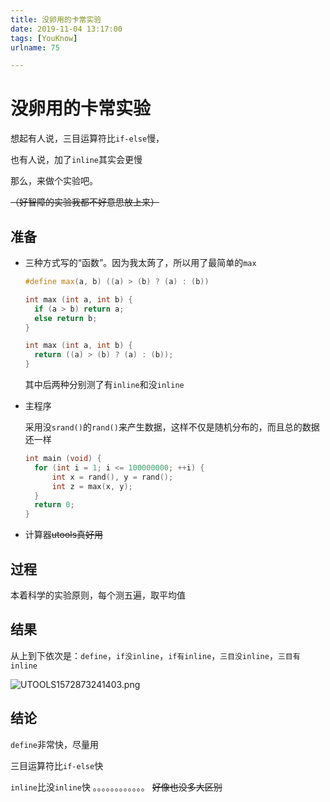 ```yaml
---
title: 没卵用的卡常实验
date: 2019-11-04 13:17:00
tags: [YouKnow]
urlname: 75

---
```

<!--markdown-->
# 没卵用的卡常实验

想起有人说，三目运算符比`if-else`慢，

也有人说，加了`inline`其实会更慢

那么，来做个实验吧。

~~（好智障的实验我都不好意思放上来）~~

## 准备

+ 三种方式写的“函数”。因为我太蒟了，所以用了最简单的`max`

  ```cpp
  #define max(a, b) ((a) > (b) ? (a) : (b))
  ```

  ```cpp
  int max (int a, int b) {
  	if (a > b) return a;
  	else return b;
  }
  ```

  ```cpp
  int max (int a, int b) {
  	return ((a) > (b) ? (a) : (b));
  }
  ```

  其中后两种分别测了有`inline`和没`inline`

+ 主程序

  采用没`srand()`的`rand()`来产生数据，这样不仅是随机分布的，而且总的数据还一样

  ```cpp
  int main (void) {
  	for (int i = 1; i <= 100000000; ++i) {
  		int x = rand(), y = rand();
  		int z = max(x, y);
  	}
  	return 0;
  }
  ```

+ 计算器~~utools真好用~~

## 过程

本着科学的实验原则，每个测五遍，取平均值

## 结果

从上到下依次是：`define`，`if没inline`，`if有inline`，`三目没inline`，`三目有inline`

![UTOOLS1572873241403.png](https://yanxuan.nosdn.127.net/3baeaa51d057b7205ae344caaa01a960.png)

## 结论

`define`非常快，尽量用

三目运算符比`if-else`快

`inline`比没`inline`快
。。。。。。。。。。。。
~~好像也没多大区别~~
